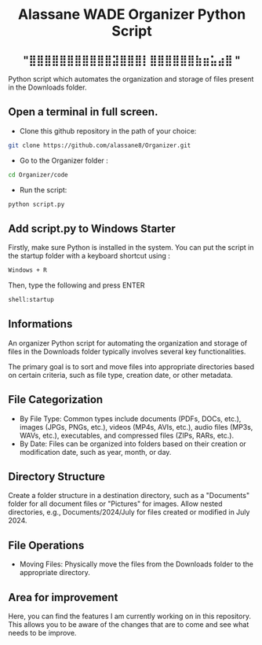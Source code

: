 <h1 align="center">
Alassane WADE Organizer Python Script
</h1>  

<h2 align="center">
                                       "⣿⣿⣿⣿⣿⣿⣿⣿⣿⣿⣿⣽⣿⣿⣿⡇⣿⣿⣿⣿⣿⣿⣷⣶⣥⣴⣿ "
</h2>         


Python script which automates the organization and storage of files present in the Downloads folder.

## Open a terminal in full screen.
- Clone this github repository in the path of your choice: 
```bash
git clone https://github.com/alassane8/Organizer.git
```
- Go to the Organizer folder :
```bash
cd Organizer/code
```
- Run the script: 
```bash
python script.py
```
## Add script.py to Windows Starter 
Firstly, make sure Python is installed in the system.
You can put the script in the startup folder with a keyboard shortcut using :

```bash
Windows + R
```
Then, type the following and press ENTER 

```bash
shell:startup
```

## Informations
An organizer Python script for automating the organization and storage of files in the Downloads 
folder typically involves several key functionalities. 

The primary goal is to sort and move files into appropriate directories based on certain criteria, 
such as file type, creation date, or other 
metadata. 

## File Categorization
- By File Type: 
Common types include documents (PDFs, DOCs, etc.), images (JPGs, PNGs, etc.), videos (MP4s, AVIs, etc.), 
audio files (MP3s, WAVs, etc.), executables, and compressed files (ZIPs, RARs, etc.).
- By Date: 
Files can be organized into folders based on their creation or modification date, such as year, 
month, or day.

## Directory Structure
Create a folder structure in a destination directory, such as a "Documents" folder for all document 
files or "Pictures" for images.
Allow nested directories, e.g., Documents/2024/July for files created or modified in 
July 2024.

## File Operations
- Moving Files: Physically move the files from the Downloads folder to the appropriate directory.

## Area for improvement
Here, you can find the features I am currently working on in this repository.
This allows you to be aware of the changes that are to come and see what needs to be improve. 